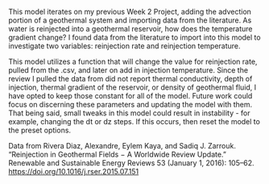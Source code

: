 This model iterates on my previous Week 2 Project, adding the advection portion of
a geothermal system and importing data from the literature. As water is reinjected
into a geothermal reservoir, how does the temperature gradient change? I found data
from the literature to import into this model to investigate two variables:
reinjection rate and reinjection temperature. 

This model utilizes a function that will change the value for reinjection rate,
pulled from the .csv, and later on add in injection temperature. Since the 
review I pulled the data from did not report thermal conductivity, depth of injection,
thermal gradient of the reservoir, or density of geothermal fluid, I have opted to keep
those constant for all of the model. Future work could focus on discerning these parameters
and updating the model with them.
That being said, small tweaks in this model could result in instability - for example,
changing the dt or dz steps. If this occurs, then reset the model to the preset options.


Data from Rivera Diaz, Alexandre, Eylem Kaya, and Sadiq J. Zarrouk. “Reinjection in 
Geothermal Fields − A Worldwide Review Update.” Renewable and Sustainable Energy Reviews 
53 (January 1, 2016): 105–62. https://doi.org/10.1016/j.rser.2015.07.151

